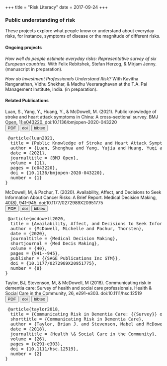 +++
title = "Risk Literacy"
date = 2017-09-24
+++


<h3 class="res"> Public understanding of risk </h3>

These projects explore what people know or understand about everyday risks, for instance, symptoms of disease or the magnitude of different risks. 

#### Ongoing projects

<P class="pub"> <i> How well do people estimate everyday risks: Representative survey of six European countries. </i> With Felix Rebitshek, Stefan Herzog, & Mirjam Jenny. (manuscript in preparation). </P>

<P class="pub"> <i> How do Investment Professionals Understand Risk?</i> With Kavitha Ranganathan, Vidhu Shekhar, & Madhu Veeraraghavan at the T.A. Pai Management Institute, India. (in preparation). </P>

#### Related Publications

<P class="pub"> Luan, S., Yang, Y., Huang, Y., & <SPAN class="myauthor">McDowell, M</SPAN>. (2021). Public knowledge of stroke and heart attack symptoms in China: A cross-sectional survey. <SPAN class="journal">BMJ Open</SPAN>, 11:e043220. doi:10.1136/bmjopen-2020-043220</SPAN> <br> <button class="openaccess" onclick="document.location='https://bmjopen.bmj.com/content/bmjopen/11/1/e043220.full.pdf'" target="_blank" rel="noopener"><i class="ai ai-open-access big-icon"> </i>PDF </button> <button class="doi" onclick="document.location='https://bmjopen.bmj.com/content/11/1/e043220.full'" target="_blank" rel="noopener" >doi</button>  
<button data-target="bibtex-panel-luan2021" class="accordion">bibtex</button></p>
<div id="bibtex-panel-luan2021" class="panel" style="display:block">
  <pre> @article{luan2021,
  title = {Public Knowledge of Stroke and Heart Attack Symptoms in {{China}}: A Cross-Sectional Survey},
  author = {Luan, Shenghua and Yang, Yujia and Huang, Yuqi and McDowell, Michelle},
  date = {2021},
  journaltitle = {BMJ Open},
  volume = {11},
  pages = {e043220},
  doi = {10.1136/bmjopen-2020-043220},
  number = {1}
} </pre>
</div>

<P class="pub"> <SPAN class="myauthor">McDowell, M</SPAN>, & Pachur, T. (2020). Availability, Affect, and Decisions to Seek Information About Cancer Risks: A Brief Report. <SPAN class="journal">Medical Decision Making</SPAN>, 40(8), 941-945. doi:10.1177/0272989X20951775</SPAN> <br> <button class="pdf" onclick="document.location='/pubs_pdf/McDowell2020_Infoseek.pdf'" >PDF</button> <button class="doi" onclick="document.location='https://journals.sagepub.com/doi/abs/10.1177/0272989X20951775?journalCode=mdma'" target="_blank" rel="noopener" >doi</button>
<button data-target="bibtex-panel-mcdowell2020" class="accordion">bibtex</button></p>
<div id="bibtex-panel-mcdowell2020" class="panel" style="display:block">
  <pre> @article{mcdowell2020,
  title = {Availability, Affect, and Decisions to Seek Information about Cancer Risks},
  author = {McDowell, Michelle and Pachur, Thorsten},
  date = {2020},
  journaltitle = {Medical Decision Making},
  shortjournal = {Med Decis Making},
  volume = {40},
  pages = {941--945},
  publisher = {{SAGE Publications Inc STM}},
  doi = {10.1177/0272989X20951775},
  number = {8}
} </pre>
</div>

<P class="pub"> Taylor, BJ, Stevenson, M, & <SPAN class="myauthor">McDowell, M </SPAN>(2018). Communicating risk in dementia care: Survey of health and social care professionals. <SPAN class="journal">Health & Social Care in the Community</SPAN>, 26, e291-e303. doi:10.1111/hsc.12519</SPAN> <br>  <button class="pdf" onclick="document.location='/pubs_pdf/Taylor2017_Commdem.pdf'" >PDF</button> <button class="doi" onclick="document.location='https://doi.org/10.1111/hsc.12519'" target="_blank" rel="noopener" >doi</button> 
<button data-target="bibtex-panel-taylor2018" class="accordion">bibtex</button></p>
<div id="bibtex-panel-taylor2018" class="panel" style="display:block">
  <pre> @article{taylor2018,
  title = {Communicating Risk in Dementia Care: {{Survey}} of Health and Social Care Professionals},
  shorttitle = {Communicating Risk in Dementia Care},
  author = {Taylor, Brian J. and Stevenson, Mabel and McDowell, Michelle},
  date = {2018},
  journaltitle = {Health \& Social Care in the Community},
  volume = {26},
  pages = {e291-e303},
  doi = {10.1111/hsc.12519},
  number = {2}
} </pre>
</div>



<script>
var acc = document.getElementsByClassName("accordion");
var i;

for (i = 0; i < acc.length; i++) {
  acc[i].addEventListener("click", function() {
    this.classList.toggle("active");

    var target = this.getAttribute("data-target");
    var panel = document.getElementById(target);

    if (panel.style.maxHeight) {
      panel.style.maxHeight = null;
    } else {
      panel.style.maxHeight = panel.scrollHeight + "px";
    } 
  });
}
</script>
